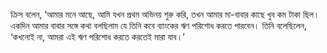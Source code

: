 ক্রিস বলেন, ‘আমার মনে আছে, আমি যখন প্রথম অভিনয় শুরু করি, তখন আমার মা-বাবার কাছে খুব কম টাকা ছিল। একদিন আমার বাবার সঙ্গে কথা বলছিলাম যে তিনি কবে ব্যাংকের ঋণ পরিশোধ করতে পারবেন। তিনি বলেছিলেন, ‘কখনোই না, আমরা এই ঋণ পরিশোধ করতে করতেই মারা যাব।’
